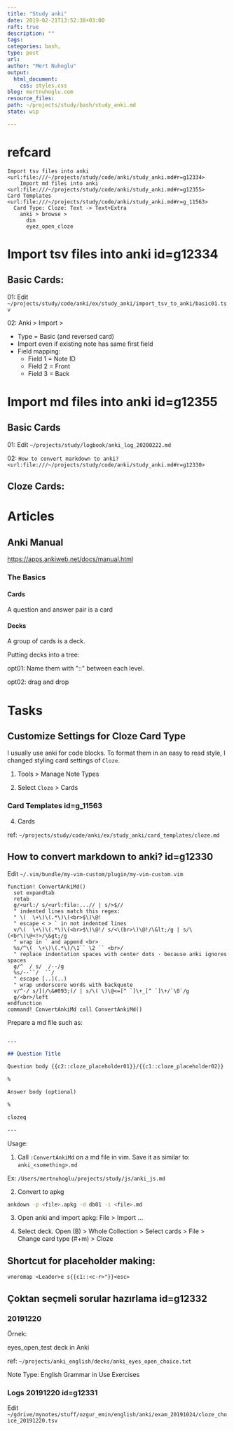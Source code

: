 ```yaml
---
title: "Study anki"
date: 2019-02-21T13:52:38+03:00 
raft: true
description: ""
tags:
categories: bash, 
type: post
url:
author: "Mert Nuhoglu"
output:
  html_document:
    css: styles.css
blog: mertnuhoglu.com
resource_files:
path: ~/projects/study/bash/study_anki.md
state: wip

---
```


# refcard

    Import tsv files into anki <url:file:///~/projects/study/code/anki/study_anki.md#r=g12334>
		Import md files into anki  <url:file:///~/projects/study/code/anki/study_anki.md#r=g12355>
    Card Templates  <url:file:///~/projects/study/code/anki/study_anki.md#r=g_11563>
      Card Type: Cloze: Text -> Text+Extra
        anki > browse > 
          din
          eyez_open_cloze


# Import tsv files into anki id=g12334

## Basic Cards:

01: Edit `~/projects/study/code/anki/ex/study_anki/import_tsv_to_anki/basic01.tsv`

02: Anki > Import > 

- Type = Basic (and reversed card)
- Import even if existing note has same first field
- Field mapping:
  - Field 1 = Note ID
  - Field 2 = Front
  - Field 3 = Back

# Import md files into anki  id=g12355

## Basic Cards

01: Edit `~/projects/study/logbook/anki_log_20200222.md`

02: `How to convert markdown to anki? <url:file:///~/projects/study/code/anki/study_anki.md#r=g12330>`

## Cloze Cards:

# Articles

## Anki Manual

https://apps.ankiweb.net/docs/manual.html

### The Basics

#### Cards

A question and answer pair is a card

#### Decks

A group of cards is a deck.

Putting decks into a tree:

opt01: Name them with "::" between each level.

opt02: drag and drop

# Tasks

## Customize Settings for Cloze Card Type

I usually use anki for code blocks. To format them in an easy to read style, I changed styling card settings of `Cloze`.

1. Tools > Manage Note Types

3. Select `Cloze` > Cards

### Card Templates  id=g_11563

4. Cards

ref: `~/projects/study/code/anki/ex/study_anki/card_templates/cloze.md`

## How to convert markdown to anki? id=g12330

Edit `~/.vim/bundle/my-vim-custom/plugin/my-vim-custom.vim`

``` vimscript
function! ConvertAnkiMd()
  set expandtab
  retab
  g/<url:/ s/<url:file:...// | s/>$//
  " indented lines match this regex:
  " \(  \+\)\(.*\)\(<br>$\)\@!
  " escape < > ` in not indented lines
  v/\(  \+\)\(.*\)\(<br>$\)\@!/ s/<\(br>\)\@!/\&lt;/g | s/\(<br\)\@<!>/\&gt;/g
  " wrap in ` and append <br>
  %s/^\(  \+\)\(.*\)/\1`` \2 `` <br>/
  " replace indentation spaces with center dots · because anki ignores spaces
  g/^  / s/  /··/g 
  %s/··``/  ``/
  " escape [..](..)
  " wrap underscore words with backquote
  v/^·/ s/](/\&#093;(/ | s/\( \)\@<=[^ `]\+_[^ `]\+/`\0`/g
  g/<br>/left
endfunction
command! ConvertAnkiMd call ConvertAnkiMd()
``` 

Prepare a md file such as:

``` md

---

## Question Title

Question body {{c2::cloze_placeholder01}}/{{c1::cloze_placeholder02}}

%

Answer body (optional)

% 

clozeq

---

``` 

Usage: 

1. Call `:ConvertAnkiMd` on a md file in vim. Save it as similar to: `anki_<something>.md`

Ex: `/Users/mertnuhoglu/projects/study/js/anki_js.md`

2. Convert to apkg

``` bash
ankdown -p <file>.apkg -d db01 -i <file>.md
``` 

3. Open anki and import apkg: File > Import ...

4. Select deck. Open (B) > Whole Collection > Select cards > File > Change card type (#+m) > Cloze

## Shortcut for placeholder making:

``` vimscript
vnoremap <Leader>e s{{c1::<c-r>"}}<esc>
``` 

## Çoktan seçmeli sorular hazırlama id=g12332

### 20191220 

Örnek:

eyes_open_test deck in Anki

ref: `~/projects/anki_english/decks/anki_eyes_open_choice.txt`

Note Type: English Grammar in Use Exercises

### Logs 20191220  id=g12331

Edit `~/gdrive/mynotes/stuff/ozgur_emin/english/anki/exam_20191024/cloze_choice_20191220.tsv`




